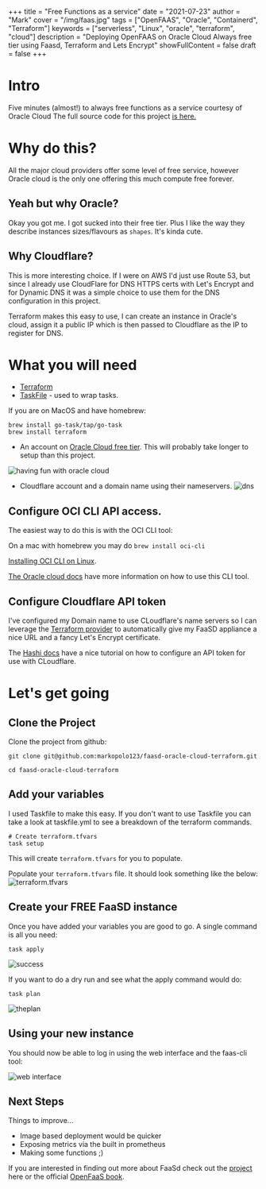 +++
title = "Free Functions as a service"
date = "2021-07-23"
author = "Mark"
cover = "/img/faas.jpg"
tags = ["OpenFAAS", "Oracle", "Containerd", "Terraform"]
keywords = ["serverless", "Linux", "oracle", "terraform", "cloud"]
description = "Deploying OpenFAAS on Oracle Cloud Always free tier using Faasd, Terraform and Lets Encrypt"
showFullContent = false
draft = false
+++



# Intro
Five minutes (almost!) to always free functions as a service courtesy of Oracle Cloud
The full source code for this project [is here.](https://github.com/markopolo123/faasd-oracle-cloud-terraform)

# Why do this?

All the major cloud providers offer some level of free service, however Oracle cloud is
the only one offering this much compute free forever.

## Yeah but why Oracle? 

Okay you got me. I got sucked into their free tier. Plus I like the way they describe
instances sizes/flavours as `shapes`. It's kinda cute.

## Why Cloudflare?
This is more interesting choice. If I were on AWS I'd just use Route 53, but since I
already use CloudFlare for DNS HTTPS certs with Let's Encrypt and for Dynamic DNS it was
a simple choice to use them for the DNS configuration in this project.

Terraform makes this easy to use, I can create an instance in Oracle's cloud, assign it
a public IP which is then passed to Cloudflare as the IP to register for DNS.

# What you will need

* [Terraform](https://www.terraform.io/downloads.html)
* [TaskFile](https://taskfile.dev/#/) - used to wrap tasks.

If you are on MacOS and have homebrew:

```
brew install go-task/tap/go-task
brew install terraform
```

* An account on [Oracle Cloud free tier](https://www.oracle.com/uk/cloud/free/).
  This will probably take longer to setup than this project.

![having fun with oracle cloud](/img/oracle-cloud-signup.png)

* Cloudflare account and a domain name using their nameservers.
![dns](/img/dns.png)


## Configure OCI CLI API access.

The easiest way to do this is with the OCI CLI tool:

On a mac with homebrew you may do `brew install oci-cli`

[Installing OCI CLI on Linux](https://docs.oracle.com/en-us/iaas/Content/API/SDKDocs/climanualinst.htm).

[The Oracle cloud docs](https://docs.oracle.com/en-us/iaas/Content/Functions/Tasks/functionssetupapikey.htm)
have more information on how to use this CLI tool.


## Configure Cloudflare API token

I've configured my Domain name to use CLoudflare's name servers so I can leverage the
[Terraform provider](https://registry.terraform.io/providers/cloudflare/cloudflare/latest/docs)
to automatically give my FaaSD appliance a nice URL and a fancy Let's Encrypt
certificate.

The [Hashi docs](https://learn.hashicorp.com/tutorials/terraform/cloudflare-static-website?_ga=2.139441523.131271239.1627052452-1560403573.1626731673)
have a nice tutorial on how to configure an API token for use with CLoudflare.


# Let's get going

## Clone the Project

Clone the project from github:

```
git clone git@github.com:markopolo123/faasd-oracle-cloud-terraform.git

cd faasd-oracle-cloud-terraform
```

## Add your variables

I used Taskfile to make this easy. If you don't want to use Taskfile you can take a look
at taskfile.yml to see a breakdown of the terraform commands.

```
# Create terraform.tfvars
task setup
```

This will create `terraform.tfvars` for you to populate.

Populate your `terraform.tfvars` file. It should look something like the below:
![terraform.tfvars](/img/vars.png)


## Create your FREE FaaSD instance

Once you have added your variables you are good to go. A single command is all you need:
```
task apply
```

![success](/img/terraforming.png)

If you want to do a dry run and see what the apply command would do:

```
task plan
```

![theplan](/img/plan.png)


## Using your new instance

You should now be able to log in using the web interface and the faas-cli tool:

![web interface](/img/faasd_web.png)


## Next Steps

Things to improve...

* Image based deployment would be quicker
* Exposing metrics via the built in prometheus
* Making some functions ;)

If you are interested in finding out more about FaaSd check out the [project](https://github.com/openfaas/faasd)
here or the official [OpenFaaS book](https://openfaas.gumroad.com/l/serverless-for-everyone-else).